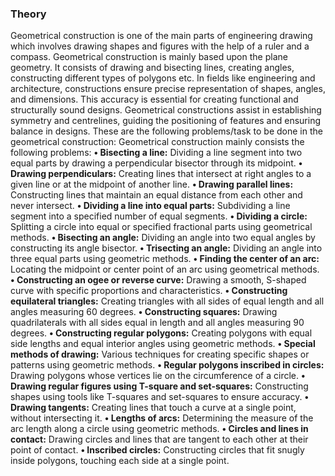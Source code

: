 ### Theory

Geometrical construction is one of the main parts of engineering drawing which involves drawing shapes and figures with the help of a ruler and a compass. Geometrical construction is mainly based upon the plane geometry. It consists of drawing and bisecting lines, creating angles, constructing different types of polygons etc. 
In fields like engineering and architecture, constructions ensure precise representation of shapes, angles, and dimensions. This accuracy is essential for creating functional and structurally sound designs. Geometrical constructions assist in establishing symmetry and centrelines, guiding the positioning of features and ensuring balance in designs.
These are the following problems/task to be done in the geometrical construction:
Geometrical construction mainly consists the following problems: 
****•	Bisecting a line:**** Dividing a line segment into two equal parts by drawing a perpendicular bisector through its midpoint.
****•	Drawing perpendiculars:**** Creating lines that intersect at right angles to a given line or at the midpoint of another line.
****•	Drawing parallel lines:**** Constructing lines that maintain an equal distance from each other and never intersect.
****•	Dividing a line into equal parts:**** Subdividing a line segment into a specified number of equal segments.
****•	Dividing a circle:**** Splitting a circle into equal or specified fractional parts using geometrical methods.
****•	Bisecting an angle:**** Dividing an angle into two equal angles by constructing its angle bisector.
****•	Trisecting an angle:**** Dividing an angle into three equal parts using geometric methods.
****•	Finding the center of an arc:**** Locating the midpoint or center point of an arc using geometrical methods.
****•	Constructing an ogee or reverse curve:**** Drawing a smooth, S-shaped curve with specific proportions and characteristics.
****•	Constructing equilateral triangles:**** Creating triangles with all sides of equal length and all angles measuring 60 degrees.
****•	Constructing squares:**** Drawing quadrilaterals with all sides equal in length and all angles measuring 90 degrees.
****•	Constructing regular polygons:**** Creating polygons with equal side lengths and equal interior angles using geometric methods.
****•	Special methods of drawing:**** Various techniques for creating specific shapes or patterns using geometric methods.
****•	Regular polygons inscribed in circles:**** Drawing polygons whose vertices lie on the circumference of a circle.
****•	Drawing regular figures using T-square and set-squares:**** Constructing shapes using tools like T-squares and set-squares to ensure accuracy.
****•	Drawing tangents:**** Creating lines that touch a curve at a single point, without intersecting it.
****•	Lengths of arcs:**** Determining the measure of the arc length along a circle using geometric methods.
****•	Circles and lines in contact:**** Drawing circles and lines that are tangent to each other at their point of contact.
****•	Inscribed circles:**** Constructing circles that fit snugly inside polygons, touching each side at a single point.
